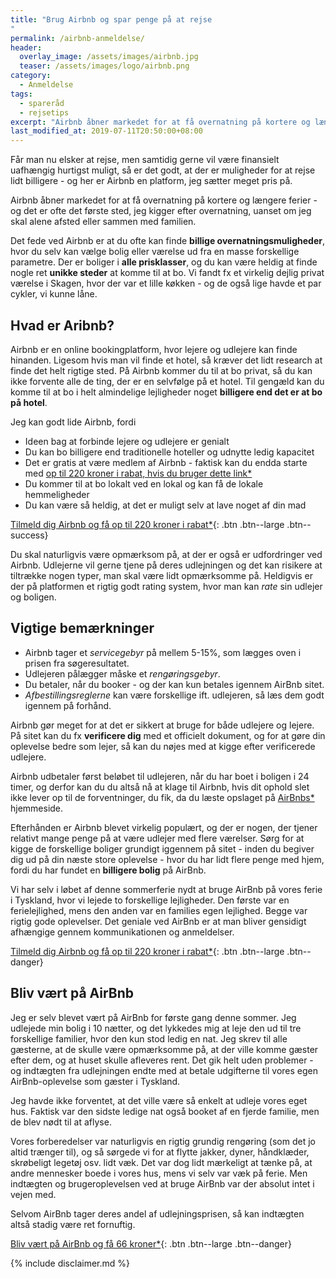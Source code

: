 ```yaml
---
title: "Brug Airbnb og spar penge på at rejse
"
permalink: /airbnb-anmeldelse/
header:
  overlay_image: /assets/images/airbnb.jpg
  teaser: /assets/images/logo/airbnb.png
category:
  - Anmeldelse
tags:
  - spareråd
  - rejsetips
excerpt: "Airbnb åbner markedet for at få overnatning på kortere og længere ferier - og det er ofte det første sted, jeg kigger efter overnatning, uanset om jeg skal alene afsted eller sammen med familien"
last_modified_at: 2019-07-11T20:50:00+08:00
---
```


Får man nu elsker at rejse, men samtidig gerne vil være finansielt uafhængig hurtigst muligt, så er det godt, at der er muligheder for at rejse lidt billigere - og her er Airbnb en platform, jeg sætter meget pris på.

Airbnb åbner markedet for at få overnatning på kortere og længere ferier - og det er ofte det første sted, jeg kigger efter overnatning, uanset om jeg skal alene afsted eller sammen med familien.

Det fede ved Airbnb er at du ofte kan finde **billige overnatningsmuligheder**, hvor du selv kan vælge bolig eller værelse ud fra en masse forskellige parametre. Der er boliger i **alle prisklasser**, og du kan være heldig at finde nogle ret **unikke steder** at komme til at bo. Vi fandt fx et virkelig dejlig privat værelse i Skagen, hvor der var et lille køkken - og de også lige havde et par cykler, vi kunne låne.

## Hvad er Aribnb?

Airbnb er en online bookingplatform, hvor lejere og udlejere kan finde hinanden. Ligesom hvis man vil finde et hotel, så kræver det lidt research at finde det helt rigtige sted. På Airbnb kommer du til at bo privat, så du kan ikke forvente alle de ting, der er en selvfølge på et hotel. Til gengæld kan du komme til at bo i helt almindelige lejligheder noget **billigere end det er at bo på hotel**.

Jeg kan godt lide Airbnb, fordi

- Ideen bag at forbinde lejere og udlejere er genialt
- Du kan bo billigere end traditionelle hoteller og udnytte ledig kapacitet
- Det er gratis at være medlem af Airbnb - faktisk kan du endda starte med 
[op til 220 kroner i rabat, hvis du bruger dette link\*](/go/airbnb/)
- Du kommer til at bo lokalt ved en lokal og kan få de lokale hemmeligheder
- Du kan være så heldig, at det er muligt selv at lave noget af din mad

[Tilmeld dig Airbnb og få op til 220 kroner i rabat\*](/go/airbnb/){: .btn .btn--large .btn--success}

Du skal naturligvis være opmærksom på, at der er også er udfordringer ved Airbnb. Udlejerne vil gerne tjene på deres udlejningen og det kan risikere at tiltrække nogen typer, man skal være lidt opmærksomme på. Heldigvis er der på platformen et rigtig godt rating system, hvor man kan _rate_ sin udlejer og boligen.

## Vigtige bemærkninger

- Airbnb tager et _servicegebyr_ på mellem 5-15%, som lægges oven i prisen fra søgeresultatet.
- Udlejeren pålægger måske et _rengøringsgebyr_.
- Du betaler, når du booker - og der kan kun betales igennem AirBnb sitet.
- _Afbestillingsreglerne_ kan være forskellige ift. udlejeren, så læs dem godt igennem på forhånd.

Airbnb gør meget for at det er sikkert at bruge for både udlejere og lejere. På sitet kan du fx **verificere dig** med et officielt dokument, og for at gøre din oplevelse bedre som lejer, så kan du nøjes med at kigge efter verificerede udlejere.

Airbnb udbetaler først beløbet til udlejeren, når du har boet i boligen i 24 timer, og derfor kan du du altså nå at klage til Airbnb, hvis dit ophold slet ikke lever op til de forventninger, du fik, da du læste opslaget på [AirBnbs\*](/go/airbnb/) hjemmeside. 

Efterhånden er Airbnb blevet virkelig populært, og der er nogen, der tjener relativt mange penge på at være udlejer med flere værelser. Sørg for at kigge de forskellige boliger grundigt iggennem på sitet - inden du begiver dig ud på din næste store oplevelse - hvor du har lidt flere penge med hjem, fordi du har fundet en **billigere bolig** på AirBnb.

Vi har selv i løbet af denne sommerferie nydt at bruge AirBnb på vores ferie i Tyskland, hvor vi lejede to forskellige lejligheder. Den første var en ferielejlighed, mens den anden var en families egen lejlighed. Begge var rigtig gode oplevelser. Det geniale ved AirBnb er at man bliver gensidigt afhængige gennem kommunikationen og anmeldelser.

[Tilmeld dig Airbnb og få op til 220 kroner i rabat\*](/go/airbnb/){: .btn .btn--large .btn--danger}

## Bliv vært på AirBnb

Jeg er selv blevet vært på AirBnb for første gang denne sommer. Jeg udlejede min bolig i 10 nætter, og det lykkedes mig at leje den ud til tre forskellige familier, hvor den kun stod ledig en nat. Jeg skrev til alle gæsterne, at de skulle være opmærksomme på, at der ville komme gæster efter dem, og at huset skulle afleveres rent. Det gik helt uden problemer - og indtægten fra udlejningen endte med at betale udgifterne til vores egen AirBnb-oplevelse som gæster i Tyskland.

Jeg havde ikke forventet, at det ville være så enkelt at udleje vores eget hus. Faktisk var den sidste ledige nat også booket af en fjerde familie, men de blev nødt til at aflyse.

Vores forberedelser var naturligvis en rigtig grundig rengøring (som det jo altid trænger til), og så sørgede vi for at flytte jakker, dyner, håndklæder, skrøbeligt legetøj osv. lidt væk. Det var dog lidt mærkeligt at tænke på, at andre mennesker boede i vores hus, mens vi selv var væk på ferie. Men indtægten og brugeroplevelsen ved at bruge AirBnb var der absolut intet i vejen med.

Selvom AirBnb tager deres andel af udlejningsprisen, så kan indtægten altså stadig være ret fornuftig.

[Bliv vært på AirBnb og få 66 kroner\*](/go/airbnb/){: .btn .btn--large .btn--danger}

{% include disclaimer.md %}
